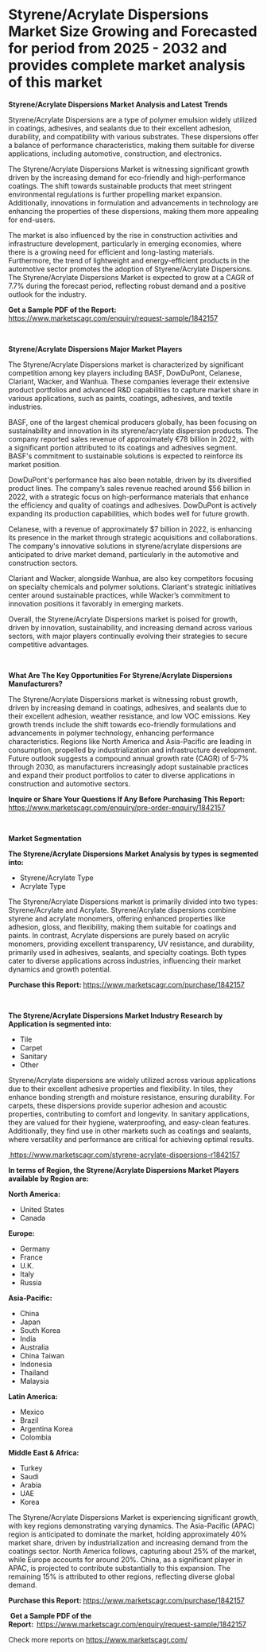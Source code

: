<p><h1>Styrene/Acrylate Dispersions Market Size Growing and Forecasted for period from 2025 - 2032 and provides complete market analysis of this market</h1></p><p><strong>Styrene/Acrylate Dispersions Market Analysis and Latest Trends</strong></p>
<p><p>Styrene/Acrylate Dispersions are a type of polymer emulsion widely utilized in coatings, adhesives, and sealants due to their excellent adhesion, durability, and compatibility with various substrates. These dispersions offer a balance of performance characteristics, making them suitable for diverse applications, including automotive, construction, and electronics.</p><p>The Styrene/Acrylate Dispersions Market is witnessing significant growth driven by the increasing demand for eco-friendly and high-performance coatings. The shift towards sustainable products that meet stringent environmental regulations is further propelling market expansion. Additionally, innovations in formulation and advancements in technology are enhancing the properties of these dispersions, making them more appealing for end-users.</p><p>The market is also influenced by the rise in construction activities and infrastructure development, particularly in emerging economies, where there is a growing need for efficient and long-lasting materials. Furthermore, the trend of lightweight and energy-efficient products in the automotive sector promotes the adoption of Styrene/Acrylate Dispersions. The Styrene/Acrylate Dispersions Market is expected to grow at a CAGR of 7.7% during the forecast period, reflecting robust demand and a positive outlook for the industry.</p></p>
<p><strong>Get a Sample PDF of the Report:&nbsp;</strong> <a href="https://www.marketscagr.com/enquiry/request-sample/1842157?utm_campaign=2566&utm_medium=2&utm_source=Github&utm_content=ia&utm_term=26032025&utm_id=styreneacrylate-dispersions">https://www.marketscagr.com/enquiry/request-sample/1842157</a></p>
<p>&nbsp;</p>
<p><strong>Styrene/Acrylate Dispersions Major Market Players</strong></p>
<p><p>The Styrene/Acrylate Dispersions market is characterized by significant competition among key players including BASF, DowDuPont, Celanese, Clariant, Wacker, and Wanhua. These companies leverage their extensive product portfolios and advanced R&D capabilities to capture market share in various applications, such as paints, coatings, adhesives, and textile industries.</p><p>BASF, one of the largest chemical producers globally, has been focusing on sustainability and innovation in its styrene/acrylate dispersion products. The company reported sales revenue of approximately €78 billion in 2022, with a significant portion attributed to its coatings and adhesives segment. BASF's commitment to sustainable solutions is expected to reinforce its market position.</p><p>DowDuPont's performance has also been notable, driven by its diversified product lines. The company’s sales revenue reached around $56 billion in 2022, with a strategic focus on high-performance materials that enhance the efficiency and quality of coatings and adhesives. DowDuPont is actively expanding its production capabilities, which bodes well for future growth.</p><p>Celanese, with a revenue of approximately $7 billion in 2022, is enhancing its presence in the market through strategic acquisitions and collaborations. The company's innovative solutions in styrene/acrylate dispersions are anticipated to drive market demand, particularly in the automotive and construction sectors.</p><p>Clariant and Wacker, alongside Wanhua, are also key competitors focusing on specialty chemicals and polymer solutions. Clariant's strategic initiatives center around sustainable practices, while Wacker’s commitment to innovation positions it favorably in emerging markets.</p><p>Overall, the Styrene/Acrylate Dispersions market is poised for growth, driven by innovation, sustainability, and increasing demand across various sectors, with major players continually evolving their strategies to secure competitive advantages.</p></p>
<p>&nbsp;</p>
<p><strong>What Are The Key Opportunities For Styrene/Acrylate Dispersions Manufacturers?</strong></p>
<p><p>The Styrene/Acrylate Dispersions market is witnessing robust growth, driven by increasing demand in coatings, adhesives, and sealants due to their excellent adhesion, weather resistance, and low VOC emissions. Key growth trends include the shift towards eco-friendly formulations and advancements in polymer technology, enhancing performance characteristics. Regions like North America and Asia-Pacific are leading in consumption, propelled by industrialization and infrastructure development. Future outlook suggests a compound annual growth rate (CAGR) of 5-7% through 2030, as manufacturers increasingly adopt sustainable practices and expand their product portfolios to cater to diverse applications in construction and automotive sectors.</p></p>
<p><strong>Inquire or Share Your Questions If Any Before Purchasing This Report:</strong> <a href="https://www.marketscagr.com/enquiry/pre-order-enquiry/1842157?utm_campaign=2566&utm_medium=2&utm_source=Github&utm_content=ia&utm_term=26032025&utm_id=styreneacrylate-dispersions">https://www.marketscagr.com/enquiry/pre-order-enquiry/1842157</a></p>
<p>&nbsp;</p>
<p><strong>Market Segmentation</strong></p>
<p><strong>The Styrene/Acrylate Dispersions Market Analysis by types is segmented into:</strong></p>
<p><ul><li>Styrene/Acrylate Type</li><li>Acrylate Type</li></ul></p>
<p><p>The Styrene/Acrylate Dispersions market is primarily divided into two types: Styrene/Acrylate and Acrylate. Styrene/Acrylate dispersions combine styrene and acrylate monomers, offering enhanced properties like adhesion, gloss, and flexibility, making them suitable for coatings and paints. In contrast, Acrylate dispersions are purely based on acrylic monomers, providing excellent transparency, UV resistance, and durability, primarily used in adhesives, sealants, and specialty coatings. Both types cater to diverse applications across industries, influencing their market dynamics and growth potential.</p></p>
<p><strong>Purchase this Report:&nbsp;</strong><a href="https://www.marketscagr.com/purchase/1842157?utm_campaign=2566&utm_medium=2&utm_source=Github&utm_content=ia&utm_term=26032025&utm_id=styreneacrylate-dispersions">https://www.marketscagr.com/purchase/1842157</a></p>
<p>&nbsp;</p>
<p><strong>The Styrene/Acrylate Dispersions Market Industry Research by Application is segmented into:</strong></p>
<p><ul><li>Tile</li><li>Carpet</li><li>Sanitary</li><li>Other</li></ul></p>
<p><p>Styrene/Acrylate dispersions are widely utilized across various applications due to their excellent adhesive properties and flexibility. In tiles, they enhance bonding strength and moisture resistance, ensuring durability. For carpets, these dispersions provide superior adhesion and acoustic properties, contributing to comfort and longevity. In sanitary applications, they are valued for their hygiene, waterproofing, and easy-clean features. Additionally, they find use in other markets such as coatings and sealants, where versatility and performance are critical for achieving optimal results.</p></p>
<p><a href="https://www.marketscagr.com/styrene-acrylate-dispersions-r1842157?utm_campaign=2566&utm_medium=2&utm_source=Github&utm_content=ia&utm_term=26032025&utm_id=styreneacrylate-dispersions">&nbsp;https://www.marketscagr.com/styrene-acrylate-dispersions-r1842157</a></p>
<p><strong>In terms of Region, the Styrene/Acrylate Dispersions Market Players available by Region are:</strong></p>
<p>
    <p> <strong> North America: </strong>
        <ul>
            <li>United States</li>
            <li>Canada</li>
        </ul>
        </p> 
    <p> <strong> Europe: </strong>
        <ul>
            <li>Germany</li>
            <li>France</li>
            <li>U.K.</li>
            <li>Italy</li>
            <li>Russia</li>
        </ul>
        </p> 
    <p> <strong> Asia-Pacific: </strong>
        <ul>
            <li>China</li>
            <li>Japan</li>
            <li>South Korea</li>
            <li>India</li>
            <li>Australia</li>
            <li>China Taiwan</li>
            <li>Indonesia</li>
            <li>Thailand</li>
            <li>Malaysia</li>
        </ul>
        </p> 
    <p> <strong> Latin America: </strong>
        <ul>
            <li>Mexico</li>
            <li>Brazil</li>
            <li>Argentina Korea</li>
            <li>Colombia</li>
        </ul>
        </p> 
    <p> <strong> Middle East & Africa: </strong>
        <ul>
            <li>Turkey</li>
            <li>Saudi</li>
            <li>Arabia</li>
            <li>UAE</li>
            <li>Korea</li>
        </ul>
    </p>
    </p>
<p><p>The Styrene/Acrylate Dispersions Market is experiencing significant growth, with key regions demonstrating varying dynamics. The Asia-Pacific (APAC) region is anticipated to dominate the market, holding approximately 40% market share, driven by industrialization and increasing demand from the coatings sector. North America follows, capturing about 25% of the market, while Europe accounts for around 20%. China, as a significant player in APAC, is projected to contribute substantially to this expansion. The remaining 15% is attributed to other regions, reflecting diverse global demand.</p></p>
<p><strong>Purchase this Report: </strong><a href="https://www.marketscagr.com/purchase/1842157?utm_campaign=2566&utm_medium=2&utm_source=Github&utm_content=ia&utm_term=26032025&utm_id=styreneacrylate-dispersions">https://www.marketscagr.com/purchase/1842157</a></p>
<p>&nbsp;<strong>Get a Sample PDF of the Report:&nbsp;&nbsp;</strong><a href="https://www.marketscagr.com/enquiry/request-sample/1842157?utm_campaign=2566&utm_medium=2&utm_source=Github&utm_content=ia&utm_term=26032025&utm_id=styreneacrylate-dispersions">https://www.marketscagr.com/enquiry/request-sample/1842157</a></p>
<p><strong></strong></p>
<p>Check more reports on <a href="https://www.marketscagr.com/?utm_campaign=2566&utm_medium=2&utm_source=Github&utm_content=ia&utm_term=26032025&utm_id=styreneacrylate-dispersions">https://www.marketscagr.com/</a></p>